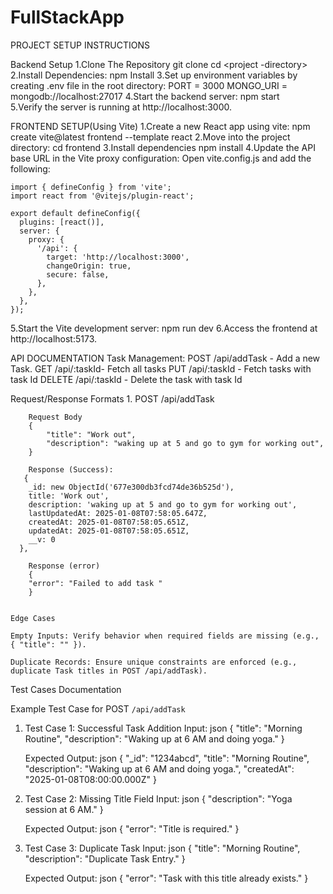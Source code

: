 # FullStackApp


PROJECT SETUP INSTRUCTIONS

Backend Setup
1.Clone The Repository
    git clone <repository url>
    cd <project -directory>
2.Install Dependencies:
    npm Install
3.Set up environment variables by creating .env file in the root directory:
    PORT = 3000
    MONGO_URI = mongodb://localhost:27017
4.Start the backend server:
    npm start   
5.Verify the server is running at http://localhost:3000.


FRONTEND SETUP(Using Vite)
1.Create a new React app using vite:
    npm create vite@latest frontend --template react
2.Move into the project directory:
    cd frontend
3.Install dependencies
    npm install
4.Update the API base URL in the Vite proxy configuration: Open vite.config.js and add the following:

    import { defineConfig } from 'vite';
    import react from '@vitejs/plugin-react';

    export default defineConfig({
      plugins: [react()],
      server: {
        proxy: {
          '/api': {
            target: 'http://localhost:3000',
            changeOrigin: true,
            secure: false,
          },
        },
      },
    });

5.Start the Vite development server:
    npm run dev
6.Access the frontend at http://localhost:5173.



API DOCUMENTATION
  Task Management:
    POST /api/addTask - Add a new Task.
    GET /api/:taskId- Fetch all tasks
    PUT /api/:taskId - Fetch tasks with task Id
    DELETE /api/:taskId - Delete the task with task Id
  
  Request/Response Formats
    1. POST /api/addTask

        Request Body
        {
            "title": "Work out",
            "description": "waking up at 5 and go to gym for working out",
        }

        Response (Success):
       {
        _id: new ObjectId('677e300db3fcd74de36b525d'),
        title: 'Work out',
        description: 'waking up at 5 and go to gym for working out',
        lastUpdatedAt: 2025-01-08T07:58:05.647Z,
        createdAt: 2025-01-08T07:58:05.651Z,
        updatedAt: 2025-01-08T07:58:05.651Z,
        __v: 0
      },
        
        Response (error)
        {
        "error": "Failed to add task "
        }

   
    Edge Cases

    Empty Inputs: Verify behavior when required fields are missing (e.g., { "title": "" }).

    Duplicate Records: Ensure unique constraints are enforced (e.g., duplicate Task titles in POST /api/addTask).




Test Cases Documentation

Example Test Case for POST `/api/addTask`

1. Test Case 1: Successful Task Addition
   Input:
   json
   {
     "title": "Morning Routine",
     "description": "Waking up at 6 AM and doing yoga."
   }
   
   Expected Output:
   json
   {
     "_id": "1234abcd",
     "title": "Morning Routine",
     "description": "Waking up at 6 AM and doing yoga.",
     "createdAt": "2025-01-08T08:00:00.000Z"
   }
   

2. Test Case 2: Missing Title Field
   Input:
   json
   {
     "description": "Yoga session at 6 AM."
   }
   
   Expected Output:
   json
   { "error": "Title is required." }
   

3. Test Case 3: Duplicate Task
   Input:
   json
   {
     "title": "Morning Routine",
     "description": "Duplicate Task Entry."
   }
   
   Expected Output:
   json
   { "error": "Task with this title already exists." }